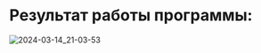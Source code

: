 # Результат работы программы:
![2024-03-14_21-03-53](https://github.com/vantedi/fpc_practice_2/assets/82594287/cce1247a-3ea5-4d87-b2cb-529682ed3253)
